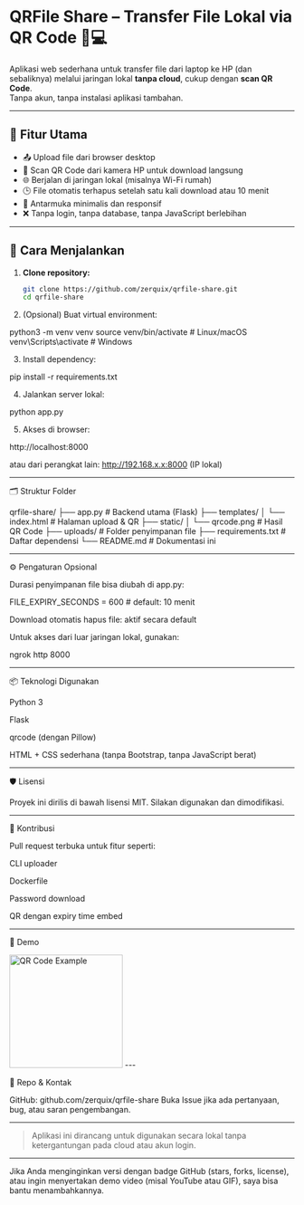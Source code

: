 # QRFile Share – Transfer File Lokal via QR Code 📱💻

Aplikasi web sederhana untuk transfer file dari laptop ke HP (dan sebaliknya) melalui jaringan lokal **tanpa cloud**, cukup dengan **scan QR Code**.  
Tanpa akun, tanpa instalasi aplikasi tambahan.

---

## 🔧 Fitur Utama

- 📤 Upload file dari browser desktop
- 📱 Scan QR Code dari kamera HP untuk download langsung
- 🌐 Berjalan di jaringan lokal (misalnya Wi-Fi rumah)
- 🕒 File otomatis terhapus setelah satu kali download atau 10 menit
- 🧱 Antarmuka minimalis dan responsif
- ❌ Tanpa login, tanpa database, tanpa JavaScript berlebihan

---

## 🚀 Cara Menjalankan

1. **Clone repository:**
   ```bash
   git clone https://github.com/zerquix/qrfile-share.git
   cd qrfile-share

2. (Opsional) Buat virtual environment:

python3 -m venv venv
source venv/bin/activate  # Linux/macOS
venv\Scripts\activate     # Windows


3. Install dependency:

pip install -r requirements.txt


4. Jalankan server lokal:

python app.py


5. Akses di browser:

http://localhost:8000

atau dari perangkat lain: http://192.168.x.x:8000 (IP lokal)





---

🗂️ Struktur Folder

qrfile-share/
├── app.py                   # Backend utama (Flask)
├── templates/
│   └── index.html           # Halaman upload & QR
├── static/
│   └── qrcode.png           # Hasil QR Code
├── uploads/                 # Folder penyimpanan file
├── requirements.txt         # Daftar dependensi
└── README.md                # Dokumentasi ini


---

⚙️ Pengaturan Opsional

Durasi penyimpanan file bisa diubah di app.py:

FILE_EXPIRY_SECONDS = 600  # default: 10 menit

Download otomatis hapus file: aktif secara default

Untuk akses dari luar jaringan lokal, gunakan:

ngrok http 8000



---

📦 Teknologi Digunakan

Python 3

Flask

qrcode (dengan Pillow)

HTML + CSS sederhana (tanpa Bootstrap, tanpa JavaScript berat)



---

🛡️ Lisensi

Proyek ini dirilis di bawah lisensi MIT. Silakan digunakan dan dimodifikasi.


---

🤝 Kontribusi

Pull request terbuka untuk fitur seperti:

CLI uploader

Dockerfile

Password download

QR dengan expiry time embed



---

📸 Demo

<img src="static/qrcode.png" alt="QR Code Example" width="200">
---

🔗 Repo & Kontak

GitHub: github.com/zerquix/qrfile-share
Buka Issue jika ada pertanyaan, bug, atau saran pengembangan.


---

> Aplikasi ini dirancang untuk digunakan secara lokal tanpa ketergantungan pada cloud atau akun login.



---

Jika Anda menginginkan versi dengan badge GitHub (stars, forks, license), atau ingin menyertakan demo video (misal YouTube atau GIF), saya bisa bantu menambahkannya.

